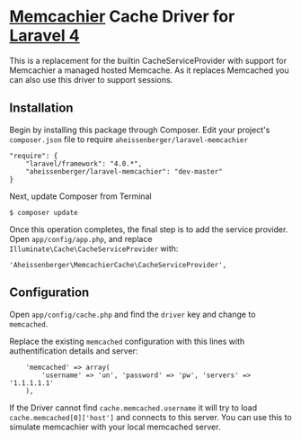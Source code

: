 # [Memcachier](http://memcachier.com/) Cache Driver for [Laravel 4](http://laravel.com/)

This is a replacement for the builtin CacheServiceProvider with support for Memcachier a managed hosted Memcache.
As it replaces Memcached you can also use this driver to support sessions.


## Installation

Begin by installing this package through Composer. Edit your project's `composer.json` file to require `aheissenberger/laravel-memcachier`

	"require": {
	    "laravel/framework": "4.0.*",
	    "aheissenberger/laravel-memcachier": "dev-master"
	}

Next, update Composer from Terminal

	$ composer update

Once this operation completes, the final step is to add the service provider. Open `app/config/app.php`, and replace `Illuminate\Cache\CacheServiceProvider` with:

	'Aheissenberger\MemcachierCache\CacheServiceProvider',


## Configuration

Open `app/config/cache.php` and find the `driver` key and change to `memcached`.

Replace the existing `memcached` configuration with this lines with authentification details and server:

		'memcached' => array(
			'username' => 'un', 'password' => 'pw', 'servers' => '1.1.1.1.1'
		),

If the Driver cannot find `cache.memcached.username` it will try to load `cache.memcached[0]['host']` and connects to this server.
You can use this to simulate memcachier with your local memcached server.

